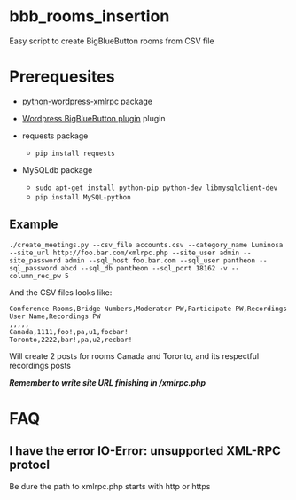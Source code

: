 # bbb_rooms_insertion
Easy script to create BigBlueButton rooms from CSV file

# Prerequesites
- [python-wordpress-xmlrpc](https://python-wordpress-xmlrpc.readthedocs.io/en/latest/index.html) package

- [Wordpress BigBlueButton plugin](https://github.com/albertosgz/Wordpress_BigBlueButton_plugin) plugin

- requests package
  - `pip install requests`

- MySQLdb package
  - `sudo apt-get install python-pip python-dev libmysqlclient-dev`
  - `pip install MySQL-python`
  


## Example
```
./create_meetings.py --csv_file accounts.csv --category_name Luminosa --site_url http://foo.bar.com/xmlrpc.php --site_user admin --site_password admin --sql_host foo.bar.com --sql_user pantheon --sql_password abcd --sql_db pantheon --sql_port 18162 -v --column_rec_pw 5
```

And the CSV files looks like:
```
Conference Rooms,Bridge Numbers,Moderator PW,Participate PW,Recordings User Name,Recordings PW
,,,,,
Canada,1111,foo!,pa,u1,focbar!
Toronto,2222,bar!,pa,u2,recbar!
```

Will create 2 posts for rooms Canada and Toronto, and its respectful recordings posts

**_Remember to write site URL finishing in /xmlrpc.php_**

 # FAQ
 
 ## I have the error IO-Error: unsupported XML-RPC protocl
 
 Be dure the path to xmlrpc.php starts with http or https
 
 
